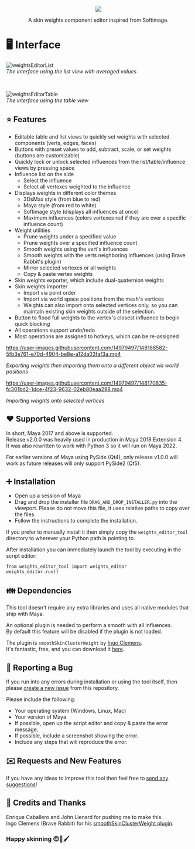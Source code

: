 <p align="center">
  <img src="https://user-images.githubusercontent.com/14979497/142756771-08a485c8-a2ce-40aa-9622-a09039c98f81.png" />
</p>

<p align="center">
A skin weights component editor inspired from Softimage.
</p>

# 🖥️ Interface

![weightsEditorList](https://github.com/theRussetPotato/weights_editor/assets/14979497/b5c3c9b7-4d4d-47d1-8aad-88ade408d4a9)<br>
_The interface using the list view with averaged values_

<br>

![weightsEditorTable](https://github.com/theRussetPotato/weights_editor/assets/14979497/c0c7a5f4-bb80-42b3-8b21-d5ac7e7d2dd1)<br>
_The interface using the table view_

## ⭐ Features

- Editable table and list views to quickly set weights with selected components (verts, edges, faces)
- Buttons with preset values to add, subtract, scale, or set weights (buttons are customizable)
- Quickly lock or unlock selected influences from the list/table/influence views by pressing space
- Influence list on the side
  - Select the influence
  - Select all vertexes weighted to the influence
- Displays weights in different color themes
  - 3DsMax style (from blue to red)
  - Maya style (from red to white)
  - Softimage style (displays all influences at once)
  - Maximum influences (colors vertexes red if they are over a specific influence count)
- Weight utilities
  - Prune weights under a specified value
  - Prune weights over a specified influence count
  - Smooth weights using the vert's influences
  - Smooth weights with the verts neighboring influences (using Brave Rabbit's plugin)
  - Mirror selected vertexes or all weights
  - Copy & paste vertex weights
- Skin weights exporter, which include dual-quaternion weights
- Skin weights importer
  - Import via point order
  - Import via world space positions from the mesh's vertices
  - Weights can also import onto selected vertices only, so you can maintain existing skin weights outside of the selection.
- Button to flood full weights to the vertex's closest influence to begin quick blocking
- All operations support undo/redo
- Most operations are assigned to hotkeys, which can be re-assigned

https://user-images.githubusercontent.com/14979497/148168582-5fb3e761-e70d-4904-be8e-a12da03faf3a.mp4

_Exporting weights then importing them onto a different object via world positions_

https://user-images.githubusercontent.com/14979497/148170835-fc301bd2-1dce-4f23-9632-02eb80eaa298.mp4

_Importing weights onto selected vertices_

## ❤️ Supported Versions

In short, Maya 2017 and above is supported.<br>
Release v2.0.0 was heavily used in production in Maya 2018 Extension 4.<br>
It was also rewritten to work with Python 3 so it will run on Maya 2022.<br>

For earlier versions of Maya using PySide (Qt4), only release v1.0.0 will work as future releases will only support PySide2 (Qt5).

## ➕ Installation

- Open up a session of Maya<br>
- Drag and drop the installer file `DRAG_AND_DROP_INSTALLER.py` into the viewport. Please do not move this file, it uses relative paths to copy over the files.<br>
- Follow the instructions to complete the installation.

If you prefer to manually install it then simply copy the `weights_editor_tool` directory to wherever your Python path is pointing to.

After installation you can immediately launch the tool by executing in the script editor:

```
from weights_editor_tool import weights_editor
weights_editor.run()
```

## 👪 Dependencies

This tool doesn't require any extra libraries and uses all native modules that ship with Maya.

An optional plugin is needed to perform a smooth with all influences.<br>
By default this feature will be disabled if the plugin is not loaded.

The plugin is `smoothSkinClusterWeight` by <a href='http://www.braverabbit.com'>Ingo Clemens</a>.<br>
It's fantastic, free, and you can download it <a href='https://www.braverabbit.com/braverabbit/tools/brsmoothweights/'>here</a>.

## 🐛 Reporting a Bug

If you run into any errors during installation or using the tool itself, then please <a href='https://github.com/theRussetPotato/weights_editor/issues'>create a new issue</a> from this repository.

Please include the following:

* Your operating system (Windows, Linux, Mac)
* Your version of Maya
* If possible, open up the script editor and copy & paste the error message.
* If possible, include a screenshot showing the error.
* Include any steps that will reproduce the error.

## ✉️ Requests and New Features

If you have any ideas to improve this tool then feel free to <a href='https://github.com/theRussetPotato/weights_editor/issues'>send any suggestions</a>!

## 🙏 Credits and Thanks

Enrique Caballero and John Lienard for pushing me to make this.<br>
Ingo Clemens (Brave Rabbit) for his <a href='https://www.braverabbit.com/braverabbit/tools/brsmoothweights/'>smoothSkinClusterWeight plugin</a>.<br>

### Happy skinning 😍🎨🖌️
